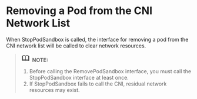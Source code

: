 # Removing a Pod from the CNI Network List<a name="EN-US_TOPIC_0184808075"></a>

When StopPodSandbox is called, the interface for removing a pod from the CNI network list will be called to clear network resources.

>![](public_sys-resources/icon-note.gif) **NOTE:**   
>1. Before calling the RemovePodSandbox interface, you must call the StopPodSandbox interface at least once.  
>2. If StopPodSandbox fails to call the CNI, residual network resources may exist.  


